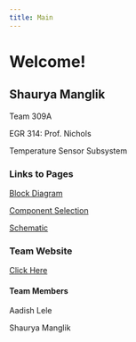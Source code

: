 ```yaml
---
title: Main
---
```

# Welcome!

## Shaurya Manglik

Team 309A

EGR 314: Prof. Nichols

Temperature Sensor Subsystem



### Links to Pages

[Block Diagram](https://shauryamanglik.github.io/shauryamanglik/Block%20Diagram/)

[Component Selection](https://shauryamanglik.github.io/shauryamanglik/Component%20Selection/)

[Schematic](https://shauryamanglik.github.io/shauryamanglik/Individual%20Schematic/)



### Team Website

[Click Here](https://egr314-team-309a.github.io/EGR314_TEAM309A.github.io/)

#### Team Members

Aadish Lele

Shaurya Manglik
